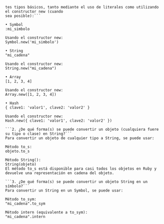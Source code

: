 ```1. Investigá y probá en un intérprete de Ruby (irb, por ejemplo) cómo crear objetos de los siguien‑ 
tes tipos básicos, tanto mediante el uso de literales como utilizando el constructor new (cuando
sea posible):```

• Symbol
:mi_simbolo

Usando el constructor new:
Symbol.new('mi_simbolo')

• String
"mi_cadena"

Usando el constructor new:
String.new("mi_cadena")

• Array
[1, 2, 3, 4]

Usando el constructor new:
Array.new([1, 2, 3, 4])

• Hash
{ clave1: 'valor1', clave2: 'valor2' }

Usando el constructor new:
Hash.new({ clave1: 'valor1', clave2: 'valor2' })

```2. ¿De qué forma(s) se puede convertir un objeto (cualquiera fuere su tipo o clase) en String?```
Para convertir un objeto de cualquier tipo a String, se puede usar:

Método to_s:
objeto.to_s

Método String():
String(objeto)
El método to_s está disponible para casi todos los objetos en Ruby y devuelve una representación en cadena del objeto.

```3. ¿De qué forma(s) se puede convertir un objeto String en un símbolo?```
Para convertir un String en un Symbol, se puede usar:

Método to_sym:
"mi_cadena".to_sym

Método intern (equivalente a to_sym):
"mi_cadena".intern
